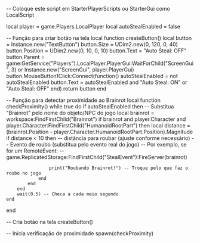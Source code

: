 -- Coloque este script em StarterPlayerScripts ou StarterGui como LocalScript

local player = game.Players.LocalPlayer
local autoStealEnabled = false

-- Função para criar botão na tela
local function createButton()
    local button = Instance.new("TextButton")
    button.Size = UDim2.new(0, 120, 0, 40)
    button.Position = UDim2.new(0, 10, 0, 10)
    button.Text = "Auto Steal: OFF"
    button.Parent = game:GetService("Players").LocalPlayer.PlayerGui:WaitForChild("ScreenGui", 3) or Instance.new("ScreenGui", player.PlayerGui)
    button.MouseButton1Click:Connect(function()
        autoStealEnabled = not autoStealEnabled
        button.Text = autoStealEnabled and "Auto Steal: ON" or "Auto Steal: OFF"
    end)
    return button
end

-- Função para detectar proximidade ao Brainrot
local function checkProximity()
    while true do
        if autoStealEnabled then
            -- Substitua "Brainrot" pelo nome do objeto/NPC do jogo
            local brainrot = workspace:FindFirstChild("Brainrot")
            if brainrot and player.Character and player.Character:FindFirstChild("HumanoidRootPart") then
                local distance = (brainrot.Position - player.Character.HumanoidRootPart.Position).Magnitude
                if distance < 10 then -- distância para roubar (ajuste conforme necessário)
                    -- Evento de roubo (substitua pelo evento real do jogo)
                    -- Por exemplo, se for um RemoteEvent:
                    -- game.ReplicatedStorage:FindFirstChild("StealEvent"):FireServer(brainrot)
                    
                    print("Roubando Brainrot!") -- Troque pelo que faz o roubo no jogo
                end
            end
        end
        wait(0.5) -- Checa a cada meio segundo
    end
end

-- Cria botão na tela
createButton()

-- Inicia verificação de proximidade
spawn(checkProximity)
